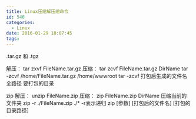 ```yaml
---
title: Linux压缩解压缩命令
id: 546
categories:
  - Linux
date: 2016-01-29 18:07:45
tags:
---
```


.tar.gz 和 .tgz

解压：
tar zxvf FileName.tar.gz
压缩：
tar zcvf FileName.tar.gz DirName
tar -zcvf /home/FileName.tar.gz /home/wwwroot
tar -zcvf 打包后生成的文件名全路径 要打包的目录

zip
解压：
unzip FileName.zip
压缩：
zip FileName.zip DirName
压缩当前的文件夹 zip -r ./FileName.zip ./*   -r表示递归
zip [参数] [打包后的文件名] [打包的目录路径]